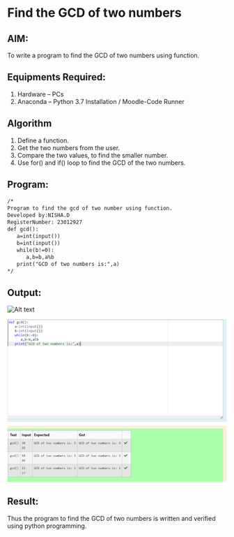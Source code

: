 # Find the GCD of two numbers

## AIM:
To write a program to find the GCD of two numbers using function.

## Equipments Required:
1. Hardware – PCs
2. Anaconda – Python 3.7 Installation / Moodle-Code Runner

## Algorithm
1. Define a function.
2. Get the two numbers from the user.
3. Compare the two values, to find the smaller number.
4. Use for() and if() loop to find the GCD of the two numbers.

## Program:
```
/*
Program to find the gcd of two number using function.
Developed by:NISHA.D 
RegisterNumber: 23012927
def gcd():
   a=int(input())
   b=int(input())
   while(b!=0):
      a,b=b,a%b
   print("GCD of two numbers is:",a)
*/
```

## Output:
![Alt text](gcd.PNG)

![Alt text](<Screenshot 2023-12-15 173520.png>)


## Result:
Thus the program to find the GCD of two numbers is written and verified using python programming.

